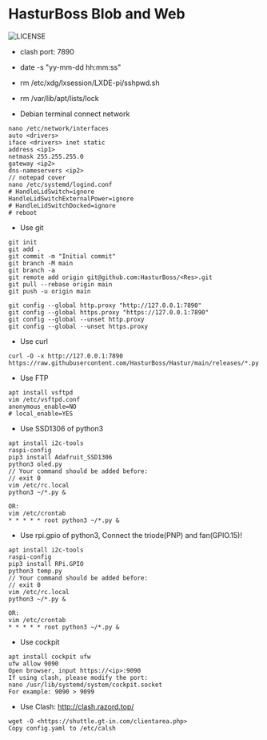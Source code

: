 # HasturBoss Blob and Web
![LICENSE](https://img.shields.io/github/license/HasturBoss/Hastur)

* clash port: 7890
* date -s "yy-mm-dd hh:mm:ss"
* rm /etc/xdg/lxsession/LXDE-pi/sshpwd.sh
* rm /var/lib/apt/lists/lock

* Debian terminal connect network
```Shell
nano /etc/network/interfaces
auto <drivers>
iface <drivers> inet static
address <ip1>
netmask 255.255.255.0
gateway <ip2>
dns-nameservers <ip2>
// notepad cover
nano /etc/systemd/logind.conf
# HandleLidSwitch=ignore
HandleLidSwitchExternalPower=ignore
# HandleLidSwitchDocked=ignore
# reboot
```

* Use git
```Git
git init
git add .
git commit -m "Initial commit"
git branch -M main
git branch -a
git remote add origin git@github.com:HasturBoss/<Res>.git
git pull --rebase origin main
git push -u origin main

git config --global http.proxy "http://127.0.0.1:7890"
git config --global https.proxy "https://127.0.0.1:7890"
git config --global --unset http.proxy
git config --global --unset https.proxy
```

* Use curl
```Shell
curl -O -x http://127.0.0.1:7890 https://raw.githubusercontent.com/HasturBoss/Hastur/main/releases/*.py
```

* Use FTP
```Shell
apt install vsftpd
vim /etc/vsftpd.conf
anonymous_enable=NO
# local_enable=YES
```

* Use SSD1306 of python3
```Shell
apt install i2c-tools
raspi-config
pip3 install Adafruit_SSD1306
python3 oled.py
// Your command should be added before:
// exit 0
vim /etc/rc.local
python3 ~/*.py &

OR:
vim /etc/crontab
* * * * * root python3 ~/*.py &
```

* Use rpi.gpio of python3, Connect the triode(PNP) and fan(GPIO.15)!
```Shell
apt install i2c-tools
raspi-config
pip3 install RPi.GPIO
python3 temp.py
// Your command should be added before:
// exit 0
vim /etc/rc.local
python3 ~/*.py &

OR:
vim /etc/crontab
* * * * * root python3 ~/*.py &
```

* Use cockpit
```Shell
apt install cockpit ufw
ufw allow 9090
Open browser, input https://<ip>:9090
If using clash, please modify the port: 
nano /usr/lib/systemd/system/cockpit.socket
For example: 9090 > 9099
```

* Use Clash: http://clash.razord.top/
```
wget -O <https://shuttle.gt-in.com/clientarea.php>
Copy config.yaml to /etc/calsh
```
